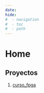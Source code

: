 ```yaml
---
date: 
hide:
#  - navigation
#  - toc
#  - path
---
```


# Home

## Proyectos

1. [curso_fpga](https://cirofabianbermudez.com/curso_fpga/)
